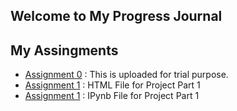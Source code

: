 ## Welcome to My Progress Journal

## My Assingments

* [Assignment 0](files/DenemePython.html) : This is uploaded for trial purpose.
* [Assignment 1](files/Project_Part_1_Bengisu_Mustafa_Fethi.html) : HTML File for Project Part 1
* [Assignment 1](files/DenemePython.html) : IPynb File for Project Part 1
